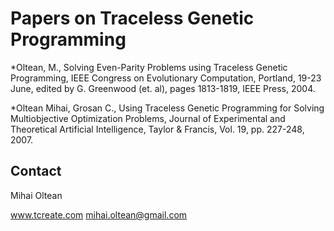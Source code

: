 # Papers on Traceless Genetic Programming


*Oltean, M., Solving Even-Parity Problems using Traceless Genetic Programming, IEEE Congress on Evolutionary Computation, Portland, 19-23 June, edited by G. Greenwood (et. al), pages 1813-1819, IEEE Press, 2004.

*Oltean Mihai, Grosan C., Using Traceless Genetic Programming for Solving Multiobjective Optimization Problems, Journal of Experimental and Theoretical Artificial Intelligence, Taylor & Francis, Vol. 19, pp. 227-248, 2007.


## Contact

Mihai Oltean

www.tcreate.com
mihai.oltean@gmail.com
